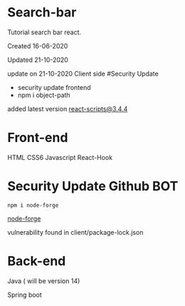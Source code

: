 # Search-bar
Tutorial search bar react.


Created 16-06-2020

Updated 21-10-2020 

update on 21-10-2020 Client side
#Security Update
- security update frontend
- npm i object-path

added latest version react-scripts@3.4.4




# Front-end
HTML
CSS6
Javascript 
React-Hook

# Security Update Github BOT

``npm i node-forge``

[node-forge](https://www.npmjs.com/package/node-forge)

vulnerability found in client/package-lock.json 



# Back-end
Java  ( will be version 14)

Spring boot
